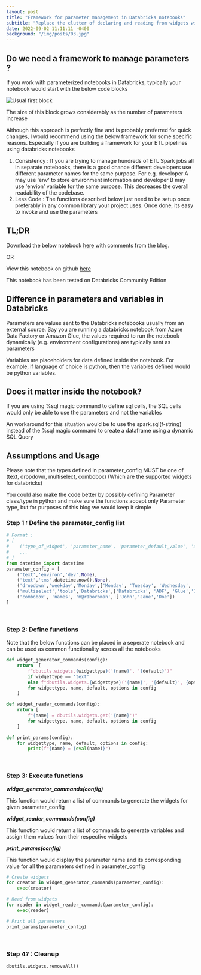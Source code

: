 ```yaml
---
layout: post
title: "Framework for parameter management in Databricks notebooks"
subtitle: "Replace the clutter of declaring and reading from widgets with functions"
date: 2022-09-02 11:11:11 -0400
background: "/img/posts/03.jpg"
---
```


## Do we need a framework to manage parameters ?

If you work with parameterized notebooks in Databricks, typically your notebook would start with the below code blocks

![Usual first block](../../../img/posts/2022-09-02-framework_for_parameter_management/2022-09-02-framework_for_parameter_management.png)

The size of this block grows considerably as the number of parameters increase

Although this approach is perfectly fine and is probably preferred for quick changes, I would recommend using the below framework for some specific reasons. Especially if you are building a framework for your ETL pipelines using databricks notebooks

1. Consistency : If you are trying to manage hundreds of ETL Spark jobs all in separate notebooks, there is a good chance different developers use different parameter names for the same purpose. For e.g. developer A may use 'env' to store environment information and developer B may use 'envion' variable for the same purpose. This decreases the overall readability of the codebase.
2. Less Code : The functions described below just need to be setup once preferably in any common library your project uses. Once done, its easy to invoke and use the parameters

## TL;DR

Download the below notebook [here](../../../notebooks/2022-09-02-framework_for_parameter_management.ipynb) with comments from the blog.

OR

View this notebook on github [here](https://github.com/mar1boroman/databricks-patterns/blob/main/notebooks/2022-09-01-framework_to_generate_and_read_parameters.ipynb)

This notebook has been tested on Databricks Community Edition

## Difference in parameters and variables in Databricks

Parameters are values sent to the Databricks notebooks usually from an external source. Say you are running a databricks notebook from Azure Data Factory or Amazon Glue, the values required to run the notebook dynamically (e.g. environment configurations) are typically sent as parameters

Variables are placeholders for data defined inside the notebook. For example, if language of choice is python, then the variables defined would be python variables.

## Does it matter inside the notebook?

If you are using %sql magic command to define sql cells, the SQL cells would only be able to use the parameters and not the variables

An workaround for this situation would be to use the spark.sql(f-string) instead of the %sql magic command to create a dataframe using a dynamic SQL Query

## Assumptions and Usage

Please note that the types defined in parameter_config MUST be one of (text, dropdown, multiselect, combobox) (Which are the supported widgets for databricks)

You could also make the code better by possibly defining Parameter class/type in python and make sure the functions accept only Parameter type, but for purposes of this blog we would keep it simple

### Step 1 : Define the parameter_config list

```python
# Format :
# [
#    ('type_of_widget', 'parameter_name', 'parameter_default_value', 'additional_options (None for widget type text)'),
#    ...
# ]
from datetime import datetime
parameter_config = [
    ('text','environ','dev',None),
    ('text','tms',datetime.now(),None),
    ('dropdown','weekday','Monday',['Monday', 'Tuesday', 'Wednesday', 'Thursday', 'Friday', 'Saturday', 'Sunday']),
    ('multiselect','tools','Databricks',['Databricks', 'ADF', 'Glue','Informatica','Datastage']),
    ('combobox', 'names', 'm@r1boroman', ['John','Jane','Doe'])
]
```

<br>

### Step 2: Define functions

Note that the below functions can be placed in a seperate notebook and can be used as common functionality across all the notebooks

```python
def widget_generator_commands(config):
    return  [
        f"dbutils.widgets.{widgettype}('{name}', '{default}')"
        if widgettype == 'text'
        else f"dbutils.widgets.{widgettype}('{name}', '{default}', {options})"
        for widgettype, name, default, options in config
    ]

def widget_reader_commands(config):
    return [
        f"{name} = dbutils.widgets.get('{name}')"
        for widgettype, name, default, options in config
    ]

def print_params(config):
    for widgettype, name, default, options in config:
        print(f"{name} = {eval(name)}")

```

<br>

### Step 3: Execute functions

**_widget_generator_commands(config)_**

This function would return a list of commands to generate the widgets for given parameter_config

**_widget_reader_commands(config)_**

This function would return a list of commands to generate variables and assign them values from their respective widgets

**_print_params(config)_**

This function would display the parameter name and its corresponding value for all the parameters defined in parameter_config

```python
# Create widgets
for creator in widget_generator_commands(parameter_config):
    exec(creator)

# Read from widgets
for reader in widget_reader_commands(parameter_config):
    exec(reader)

# Print all parameters
print_params(parameter_config)
```

<br>

### Step 4? : Cleanup

```python
dbutils.widgets.removeAll()
```
